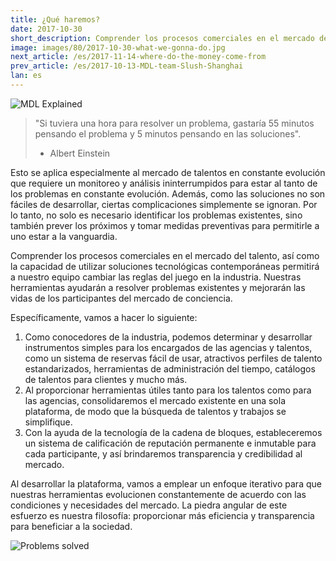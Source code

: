 ```yaml
---
title: ¿Qué haremos?
date: 2017-10-30
short_description: Comprender los procesos comerciales en el mercado del talento
image: images/80/2017-10-30-what-we-gonna-do.jpg
next_article: /es/2017-11-14-where-do-the-money-come-from
prev_article: /es/2017-10-13-MDL-team-Slush-Shanghai
lan: es
---
```



![MDL Explained](https://gateway.ipfs.io/ipfs/QmVqUgtsLLuUmLfEJSpejr36LFmSpnGsBLVKVj28tCkege/MDL%20Explained.jpg)

> "Si tuviera una hora para resolver un problema, gastaría 55 minutos pensando el problema y 5 minutos pensando en las soluciones".
> - Albert Einstein

Esto se aplica especialmente al mercado de talentos en constante evolución que requiere un monitoreo y análisis ininterrumpidos para estar al tanto de los problemas en constante evolución. Además, como las soluciones no son fáciles de desarrollar, ciertas complicaciones simplemente se ignoran. Por lo tanto, no solo es necesario identificar los problemas existentes, sino también prever los próximos y tomar medidas preventivas para permitirle a uno estar a la vanguardia.

Comprender los procesos comerciales en el mercado del talento, así como la capacidad de utilizar soluciones tecnológicas contemporáneas permitirá a nuestro equipo cambiar las reglas del juego en la industria. Nuestras herramientas ayudarán a resolver problemas existentes y mejorarán las vidas de los participantes del mercado de conciencia.

Específicamente, vamos a hacer lo siguiente:

1. Como conocedores de la industria, podemos determinar y desarrollar instrumentos simples para los encargados de las agencias y talentos, como un sistema de reservas fácil de usar, atractivos perfiles de talento estandarizados, herramientas de administración del tiempo, catálogos de talentos para clientes y mucho más.
2. Al proporcionar herramientas útiles tanto para los talentos como para las agencias, consolidaremos el mercado existente en una sola plataforma, de modo que la búsqueda de talentos y trabajos se simplifique.
3. Con la ayuda de la tecnología de la cadena de bloques, estableceremos un sistema de calificación de reputación permanente e inmutable para cada participante, y así brindaremos transparencia y credibilidad al mercado.

Al desarrollar la plataforma, vamos a emplear un enfoque iterativo para que nuestras herramientas evolucionen constantemente de acuerdo con las condiciones y necesidades del mercado. La piedra angular de este esfuerzo es nuestra filosofía: proporcionar más eficiencia y transparencia para beneficiar a la sociedad.


![Problems solved](https://gateway.ipfs.io/ipfs/Qmes4y4RJ2LQot6i3sYoc2QDyhxs4RqHEMHVQBEfjs8V5q/Market%20problems%20solved.jpg)
